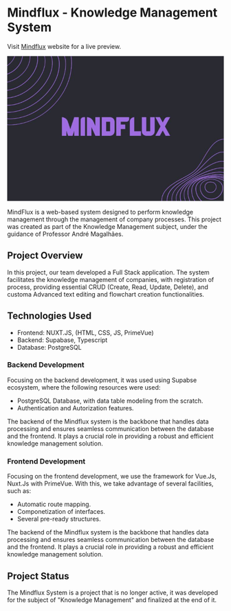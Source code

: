 #  Mindflux - Knowledge Management System
Visit [Mindflux](https://mindflux.vercel.app) website for a live preview. 

![Mindflux Card](./mindflux-card.jpg)
 
MindFlux is a web-based system designed to perform knowledge management through the management of company processes. This project was created as part of the Knowledge Management subject, under the guidance of Professor André Magalhães.

## Project Overview
In this project, our team developed a Full Stack application. The system facilitates the knowledge management of companies, with registration of process, providing essential CRUD (Create, Read, Update, Delete), and customa Advanced text editing and flowchart creation functionalities.

## Technologies Used
- Frontend: NUXT.JS, (HTML, CSS, JS, PrimeVue)
- Backend: Supabase, Typescript
- Database: PostgreSQL

### Backend Development
Focusing on the backend development, it was used using Supabse ecosystem, where the following resources were used:

- PostgreSQL Database, with data table modeling from the scratch.
- Authentication and Autorization features.

The backend of the Mindflux system is the backbone that handles data processing and ensures seamless communication between the database and the frontend. It plays a crucial role in providing a robust and efficient knowledge management solution.

### Frontend Development
Focusing on the frontend development, we use the framework for Vue.Js, Nuxt.Js with PrimeVue. With this, we take advantage of several facilities, such as:

- Automatic route mapping.
- Componetization of interfaces.
- Several pre-ready structures.

The backend of the Mindflux system is the backbone that handles data processing and ensures seamless communication between the database and the frontend. It plays a crucial role in providing a robust and efficient knowledge management solution.

## Project Status
The Mindflux System is a project that is no longer active, it was developed for the subject of "Knowledge Management" and finalized at the end of it.
